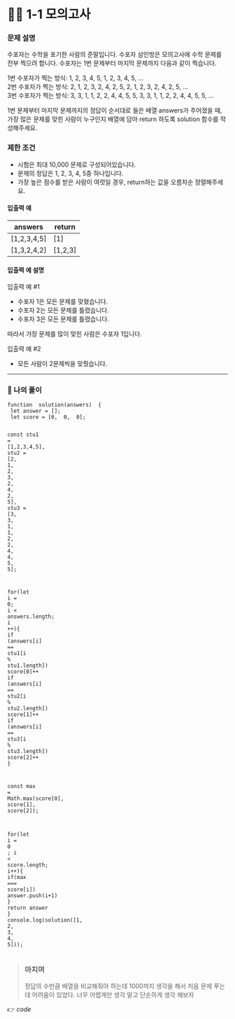 <h1 id="👩‍💻-1-1-모의고사">👩‍💻 1-1 모의고사</h1>
<h3 id="문제-설명">문제 설명</h3>
<p>수포자는 수학을 포기한 사람의 준말입니다. 수포자 삼인방은 모의고사에 수학 문제를 전부 찍으려 합니다. 수포자는 1번 문제부터 마지막 문제까지 다음과 같이 찍습니다.</p>
<p>1번 수포자가 찍는 방식: 1, 2, 3, 4, 5, 1, 2, 3, 4, 5, …<br>
2번 수포자가 찍는 방식: 2, 1, 2, 3, 2, 4, 2, 5, 2, 1, 2, 3, 2, 4, 2, 5, …<br>
3번 수포자가 찍는 방식: 3, 3, 1, 1, 2, 2, 4, 4, 5, 5, 3, 3, 1, 1, 2, 2, 4, 4, 5, 5, …</p>
<p>1번 문제부터 마지막 문제까지의 정답이 순서대로 들은 배열 answers가 주어졌을 때, 가장 많은 문제를 맞힌 사람이 누구인지 배열에 담아 return 하도록 solution 함수를 작성해주세요.</p>
<h3 id="제한-조건">제한 조건</h3>
<ul>
<li>시험은 최대 10,000 문제로 구성되어있습니다.</li>
<li>문제의 정답은 1, 2, 3, 4, 5중 하나입니다.</li>
<li>가장 높은 점수를 받은 사람이 여럿일 경우, return하는 값을 오름차순 정렬해주세요.</li>
</ul>
<h4 id="입출력-예">입출력 예</h4>

<table>
<thead>
<tr>
<th>answers</th>
<th>return</th>
</tr>
</thead>
<tbody>
<tr>
<td>[1,2,3,4,5]</td>
<td>[1]</td>
</tr>
<tr>
<td>[1,3,2,4,2]</td>
<td>[1,2,3]</td>
</tr>
</tbody>
</table><h4 id="입출력-예-설명">입출력 예 설명</h4>
<p>입출력 예 #1</p>
<ul>
<li>수포자 1은 모든 문제를 맞혔습니다.</li>
<li>수포자 2는 모든 문제를 틀렸습니다.</li>
<li>수포자 3은 모든 문제를 틀렸습니다.</li>
</ul>
<p>따라서 가장 문제를 많이 맞힌 사람은 수포자 1입니다.</p>
<p>입출력 예 #2</p>
<ul>
<li>모든 사람이 2문제씩을 맞췄습니다.</li>
</ul>
<hr>
<h3 id="👤-나의-풀이">👤 나의 풀이</h3>
<pre class=" language-js"><code class="prism  language-js"><span class="token keyword">function</span>  <span class="token function">solution</span><span class="token punctuation">(</span>answers<span class="token punctuation">)</span>  <span class="token punctuation">{</span>
 <span class="token keyword">let</span> answer <span class="token operator">=</span> <span class="token punctuation">[</span><span class="token punctuation">]</span><span class="token punctuation">;</span>
 <span class="token keyword">let</span> score <span class="token operator">=</span> <span class="token punctuation">[</span><span class="token number">0</span><span class="token punctuation">,</span>  <span class="token number">0</span><span class="token punctuation">,</span>  <span class="token number">0</span><span class="token punctuation">]</span><span class="token punctuation">;</span>

 <span class="token keyword">const</span> stu1 <span class="token operator">=</span> <span class="token punctuation">[</span><span class="token number">1</span><span class="token punctuation">,</span><span class="token number">2</span><span class="token punctuation">,</span><span class="token number">3</span><span class="token punctuation">,</span><span class="token number">4</span><span class="token punctuation">,</span><span class="token number">5</span><span class="token punctuation">]</span><span class="token punctuation">,</span>
	 stu2 <span class="token operator">=</span> <span class="token punctuation">[</span><span class="token number">2</span><span class="token punctuation">,</span>  <span class="token number">1</span><span class="token punctuation">,</span>  <span class="token number">2</span><span class="token punctuation">,</span>  <span class="token number">3</span><span class="token punctuation">,</span>  <span class="token number">2</span><span class="token punctuation">,</span>  <span class="token number">4</span><span class="token punctuation">,</span>  <span class="token number">2</span><span class="token punctuation">,</span>  <span class="token number">5</span><span class="token punctuation">]</span><span class="token punctuation">,</span>
	 stu3 <span class="token operator">=</span> <span class="token punctuation">[</span><span class="token number">3</span><span class="token punctuation">,</span>  <span class="token number">3</span><span class="token punctuation">,</span>  <span class="token number">1</span><span class="token punctuation">,</span>  <span class="token number">1</span><span class="token punctuation">,</span>  <span class="token number">2</span><span class="token punctuation">,</span>  <span class="token number">2</span><span class="token punctuation">,</span>  <span class="token number">4</span><span class="token punctuation">,</span>  <span class="token number">4</span><span class="token punctuation">,</span>  <span class="token number">5</span><span class="token punctuation">,</span>  <span class="token number">5</span><span class="token punctuation">]</span><span class="token punctuation">;</span>

 <span class="token keyword">for</span><span class="token punctuation">(</span><span class="token keyword">let</span> i <span class="token operator">=</span>  <span class="token number">0</span><span class="token punctuation">;</span> i <span class="token operator">&lt;</span> answers<span class="token punctuation">.</span>length<span class="token punctuation">;</span> i <span class="token operator">++</span><span class="token punctuation">)</span><span class="token punctuation">{</span>
		<span class="token keyword">if</span> <span class="token punctuation">(</span>answers<span class="token punctuation">[</span>i<span class="token punctuation">]</span> <span class="token operator">==</span> stu1<span class="token punctuation">[</span>i <span class="token operator">%</span> stu1<span class="token punctuation">.</span>length<span class="token punctuation">]</span><span class="token punctuation">)</span> score<span class="token punctuation">[</span><span class="token number">0</span><span class="token punctuation">]</span><span class="token operator">++</span>
		<span class="token keyword">if</span> <span class="token punctuation">(</span>answers<span class="token punctuation">[</span>i<span class="token punctuation">]</span> <span class="token operator">==</span> stu2<span class="token punctuation">[</span>i <span class="token operator">%</span> stu2<span class="token punctuation">.</span>length<span class="token punctuation">]</span><span class="token punctuation">)</span> score<span class="token punctuation">[</span><span class="token number">1</span><span class="token punctuation">]</span><span class="token operator">++</span>
		<span class="token keyword">if</span> <span class="token punctuation">(</span>answers<span class="token punctuation">[</span>i<span class="token punctuation">]</span> <span class="token operator">==</span> stu3<span class="token punctuation">[</span>i <span class="token operator">%</span> stu3<span class="token punctuation">.</span>length<span class="token punctuation">]</span><span class="token punctuation">)</span> score<span class="token punctuation">[</span><span class="token number">2</span><span class="token punctuation">]</span><span class="token operator">++</span>
 <span class="token punctuation">}</span>

 <span class="token keyword">const</span> max <span class="token operator">=</span>  Math<span class="token punctuation">.</span><span class="token function">max</span><span class="token punctuation">(</span>score<span class="token punctuation">[</span><span class="token number">0</span><span class="token punctuation">]</span><span class="token punctuation">,</span> score<span class="token punctuation">[</span><span class="token number">1</span><span class="token punctuation">]</span><span class="token punctuation">,</span> score<span class="token punctuation">[</span><span class="token number">2</span><span class="token punctuation">]</span><span class="token punctuation">)</span><span class="token punctuation">;</span>
 
 <span class="token keyword">for</span><span class="token punctuation">(</span><span class="token keyword">let</span> i <span class="token operator">=</span>  <span class="token number">0</span>  <span class="token punctuation">;</span> i <span class="token operator">&lt;</span> score<span class="token punctuation">.</span>length<span class="token punctuation">;</span> i<span class="token operator">++</span><span class="token punctuation">)</span><span class="token punctuation">{</span>
	<span class="token keyword">if</span><span class="token punctuation">(</span>max <span class="token operator">===</span> score<span class="token punctuation">[</span>i<span class="token punctuation">]</span><span class="token punctuation">)</span> answer<span class="token punctuation">.</span><span class="token function">push</span><span class="token punctuation">(</span>i<span class="token operator">+</span><span class="token number">1</span><span class="token punctuation">)</span>
 <span class="token punctuation">}</span>
 <span class="token keyword">return</span> answer
<span class="token punctuation">}</span>
console<span class="token punctuation">.</span><span class="token function">log</span><span class="token punctuation">(</span><span class="token function">solution</span><span class="token punctuation">(</span><span class="token punctuation">[</span><span class="token number">1</span><span class="token punctuation">,</span>  <span class="token number">2</span><span class="token punctuation">,</span>  <span class="token number">3</span><span class="token punctuation">,</span>  <span class="token number">4</span><span class="token punctuation">,</span>  <span class="token number">5</span><span class="token punctuation">]</span><span class="token punctuation">)</span><span class="token punctuation">)</span><span class="token punctuation">;</span>
</code></pre>
<blockquote>
<h3 id="마치며">마치며</h3>
<p>정답의 수만큼 배열을 비교해줘야 하는데 1000까지 생각을 해서 처음 문제 푸는데 어려움이 있었다. 너무 어렵게만 생각 말고 단순하게 생각 해보자</p>
</blockquote>
<p>👉 <em>code</em></p>

